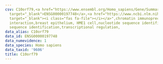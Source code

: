 ```yaml
---
csv: C10orf79,<a href="https://www.ensembl.org/Homo_sapiens/Gene/Summary?db=core;g=ENSG00000197748"
  target="_blank">ENSG00000197748</a>,<a href="https://www.ncbi.nlm.nih.gov/pubmed/22863008"
  target="_blank"><i class="fas fa-file"></i></a>",chromatin immunoprecipitation assay,direct
  interaction,breast epithelium, HME1 cell,nucleotide sequence identification,nucleotide
  sequence identification,transcriptional regulation,
data_alias: C10orf79
data_id: ENSG00000197748
data_numevidence: 1
data_species: Homo sapiens
data_taxid: '9606'
title: C10orf79
---
```

